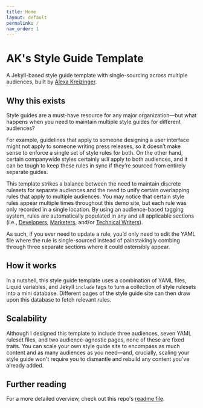 ```yaml
---
title: Home
layout: default
permalink: /
nav_order: 1
---
```

# AK's Style Guide Template
A Jekyll-based style guide template with single-sourcing across multiple audiences, built by [Alexa Kreizinger](https://alexakreizinger.com/).

## Why this exists
Style guides are a must-have resource for any major organization—but what happens when you need to maintain multiple style guides for different audiences?

For example, guidelines that apply to someone designing a user interface might not apply to someone writing press releases, so it doesn’t make sense to enforce a single set of style rules for both. On the other hand, certain companywide styles certainly *will* apply to both audiences, and it can be tough to keep these rules in sync if they’re sourced from entirely separate guides.

This template strikes a balance between the need to maintain discrete rulesets for separate audiences and the need to unify certain overlapping rules that apply to multiple audiences. You may notice that certain style rules appear multiple times throughout this demo site, but each rule was only recorded in a single location. By using an audience-based tagging system, rules are automatically populated in any and all applicable sections (i.e., [Developers](https://alexakreizinger.github.io/styleguidetemplate/dev/), [Marketers](https://alexakreizinger.github.io/styleguidetemplate/mktg/), and/or [Technical Writers](https://alexakreizinger.github.io/styleguidetemplate/tw/)).

As such, if you ever need to update a rule, you’d only need to edit the YAML file where the rule is single-sourced instead of painstakingly combing through three separate sections where it could ostensibly appear.

## How it works
In a nutshell, this style guide template uses a combination of YAML files, Liquid variables, and Jekyll `include` tags to turn a collection of style rulesets into a mini database. Different pages of the style guide site can then draw upon this database to fetch relevant rules.

## Scalability
Although I designed this template to include three audiences, seven YAML ruleset files, and two audience-agnostic pages, none of these are fixed traits. You can scale your own style guide site to encompass as much content and as many audiences as you need—and, crucially, scaling your style guide won't require you to dismantle and rebuild any content you've already added.

## Further reading
For a more detailed overview, check out this repo's [readme file](https://github.com/alexakreizinger/styleguidetemplate#aks-style-guide-template).